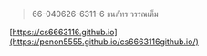 >66-040626-6311-6 ธนภัทร วรรณเต็ม

[https://cs6663116.github.io](https://penon5555.github.io/cs6663116github.io/)
